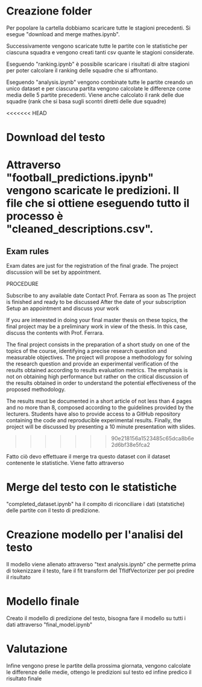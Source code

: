 # Creazione folder
Per popolare la cartella dobbiamo scaricare tutte le stagioni precedenti. Si esegue "download and merge mathes.ipynb".

Successivamente vengono scaricate tutte le partite con le statistiche per ciascuna squadra e vengono creati tanti csv quante le stagioni considerate. 

Eseguendo "ranking.ipynb" è possibile scaricare i risultati di altre stagioni per poter calcolare il ranking delle squadre che si affrontano. 

Eseguendo "analysis.ipynb" vengono combinate tutte le partite creando un unico dataset e per ciascuna partita vengono calcolate le differenze come media delle 5 partite precedenti. 
Viene anche calcolato il rank delle due squadre (rank che si basa sugli scontri diretti delle due squadre)

<<<<<<< HEAD
# Download del testo
Attraverso "football_predictions.ipynb" vengono scaricate le predizioni. 
Il file che si ottiene eseguendo tutto il processo è "cleaned_descriptions.csv".
=======
## Exam rules
Exam dates are just for the registration of the final grade. The project discussion will be set by appointment.

PROCEDURE

Subscribe to any available date
Contact Prof. Ferrara as soon as
The project is finished and ready to be discussed
After the date of your subscription
Setup an appointment and discuss your work


If you are interested in doing your final master thesis on these topics, the final project may be a preliminary work in view of the thesis. In this case, discuss the contents with Prof. Ferrara.

The final project consists in the preparation of a short study on one of the topics of the course, identifying a precise research question and measurable objectives. The project will propose a methodology for solving the research question and provide an experimental verification of the results obtained according to results evaluation metrics. The emphasis is not on obtaining high performance but rather on the critical discussion of the results obtained in order to understand the potential effectiveness of the proposed methodology.

The results must be documented in a short article of not less than 4 pages and no more than 8, composed according to the guidelines provided by the lecturers. Students have also to provide access to a GitHub repository containing the code and reproducible experimental results. Finally, the project will be discussed by presenting a 10 minute presentation with slides.

>>>>>>> 90e218156a1523485c65dca8b6e2d6bf38e5fca2

Fatto ciò devo effettuare il merge tra questo dataset con il dataset contenente le statistiche. Viene fatto attraverso 

# Merge del testo con le statistiche
"completed_dataset.ipynb" ha il compito di riconciliare i dati (statstiche) delle partite con il testo di predizione.

# Creazione modello per l'analisi del testo
Il modello viene allenato attraverso "text analysis.ipynb" che permette prima di tokenizzare il testo, fare il fit transform del TfIdfVectorizer per poi predire il risultato

# Modello finale
Creato il modello di predizione del testo, bisogna fare il modello su tutti i dati attraverso "final_model.ipynb"

# Valutazione
Infine vengono prese le partite della prossima giornata, vengono calcolate le differenze delle medie, ottengo le predizioni sul testo ed infine predico il risultato finale
